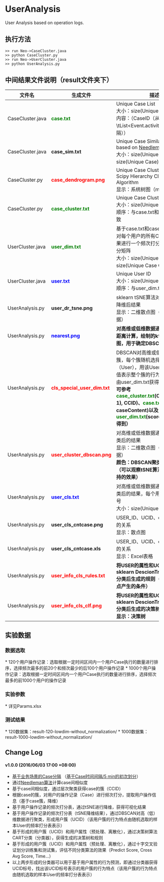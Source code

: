 # UserAnalysis
User Analysis based on operation logs.

执行方法
----
```
>> run Neo->CaseCluster.java
>> python CaseCluster.py
>> run Neo->UserCluster.java
>> python UserAnalysis.py
```
中间结果文件说明（result文件夹下）
----

文件名| 生成文件 | 描述
-----|--------|----
CaseCluster.java|<font color=green><b>case.txt|Unique Case List<br>大小：size(Unique Case)<br>内容：（CaseID（从0开始）\tList<Event.activity>（以空格分隔））
CaseCluster.java|<b>case_sim.txt|Unique Case Similarity Matrix based on [Needleman Algorithm](https://en.wikipedia.org/wiki/Needleman%E2%80%93Wunsch_algorithm) <br>大小：size(Unique Case) * size(Unique Case)）
CaseCluster.py|<font color=red><b>case_dendrogram.png|Unique Case Cluster based on Scipy Hierarchy Cluster Algorithm<br>显示：系统树图（max_d）
CaseCluster.py|<font color=green><b>case_cluster.txt|Unique Case Cluster ID<br>大小：size(Unique Case)<br>顺序：与case.txt和case_sim.txt一致
UserCluster.java|<font color=green><b>user_dim.txt|基于case.txt和case_cluster.txt，对每个用户的所有Case根据聚类结果进行一个频次打分，形成一个打分矩阵<br>大小：size(Unique User ID) * size(Unique Case Cluster ID)）
UserCluster.java|<font color=blue><b>user.txt|Unique User ID<br>大小：size(Unique User ID)<br>顺序：与user_dim.txt一致
UserAnalysis.py|<b>user_dr_tsne.png|sklearn tSNE算法对user_dim.txt降维后结果<br>显示：二维散点图（基于降维后数据）
UserAnalysis.py|<font color=blue><b>nearest.png|<b>对高维或低维数据通过k-nearest距离计算，绘制的k领域距离变化图，用于确定DBSCAN中的eps
UserAnalysis.py|<font color=red><b>cls_special_user_dim.txt|DBSCAN对高维或低维数据形成的簇，每个簇随机选择一个样本（User），用该User的Case簇打分值表示整个簇的行为特性（打分值由user_dim.txt获得）<br><b>可参考<font color=green>case_cluster.txt</font>(CaseID(offset-1), CCID)、<font color=green>case.txt</font>(CaseID, caseContent)以及<font color=green>user_dim.txt</font>(score(CCID))join得到）
UserAnalysis.py|<font color=red><b>user_cluster_dbscan.png|对高维或低维数据通过DBSCAN聚类后的结果<br>显示：二维散点图（基于降维后数据）<br><b>颜色：DBSCAN聚类后的簇标号（可以观察tSNE算法对全局特性保持的效果）
UserAnalysis.py|<font color=blue><b>user_cls.txt|对高维或低维数据通过DBSCAN聚类后的结果，每个用户对应的簇标号<br>大小：size(Unique User) * 2
UserAnalysis.py|<b>user_cls_cntcase.png|USER_ID、UCID、count(Case)间的关系<br>显示：散点图
UserAnalysis.py|<b>user_cls_cntcase.xls|USER_ID、UCID、count(Case)间的关系<br>显示：Excel表格
UserAnalysis.py|<font color=red><b>user_info_cls_rules.txt|<b>将USER的属性和UCID结果，通过sklearn DescionTreeClassifier分类后生成的规则（分类树叶子节点产生的条件）
UserAnalysis.py|<font color=red><b>user_info_cls_clf.png|<b>将USER的属性和UCID结果，通过sklearn DescionTreeClassifier分类后生成的决策树<br>显示：决策树

实验数据
---
<h3>数据选取</h3>
* 120个用户操作记录：选取根据一定时间区间内一个用户Case执行的数量进行排序，选择频次最多的前20个和频次最少的后100个用户操作记录
* 1000个用户操作记录：选取根据一定时间区间内一个用户Case执行的数量进行排序，选择频次最多的前1000个用户的操作记录

<h3>实验参数</h3>
* 详见Params.xlsx

<h3>测试结果</h3>
* 120数据集：result-120-lowdim-without_normalization/
* 1000数据集：result-1000-lowdim-without_normalization/

Change Log
----------
#### v1.0.0 (2016/06/03 17:00 +08:00)
* [基于业务场景的Case分隔](https://github.com/codedjw/XESConverter) （[基于Case时间间隔/5 min的初次划分](https://github.com/codedjw/DataAnalysis/blob/master/QYW_7th_Analysis/qyw_7th_XESConverterHelp.ipynb)）
* 通过[Needleman算法](https://en.wikipedia.org/wiki/Needleman%E2%80%93Wunsch_algorithm)计算case间相似度
* 基于case间相似度，通过层次聚类获得case的簇（CCID）
* 根据case的簇，对用户的操作记录（Case）进行频次打分，提取用户操作信息（基于case簇，降维）
* 基于用户操作记录的频次打分表，通过tSNE进行降维，获得可视化结果
* 基于用户操作记录的频次打分表（tSNE降维结果），通过DBSCAN对高（低）维数据进行聚类，形成用户簇（UCID）（该用户簇的行为特点由随机选取的样本User的频率打分表表示）
* 基于形成的用户簇（UCID）和用户属性（预处理、离散化），通过决策树算法CART分类（分类器），获得生成的决策树和规则
* 基于形成的用户簇（UCID）和用户属性（预处理、离散化），通过十字交叉验证划分训练集和测试集，评估不同分类算法的效果（Predict Score, Cross Avg Score, Time...）
* 以上两步形成的分类器可以用于基于用户属性的行为预测，即通过分类器获得UCID标号，找出该UCID标号表示的用户簇的行为特点（该用户簇的行为特点由随机选取的样本User的频率打分表表示）